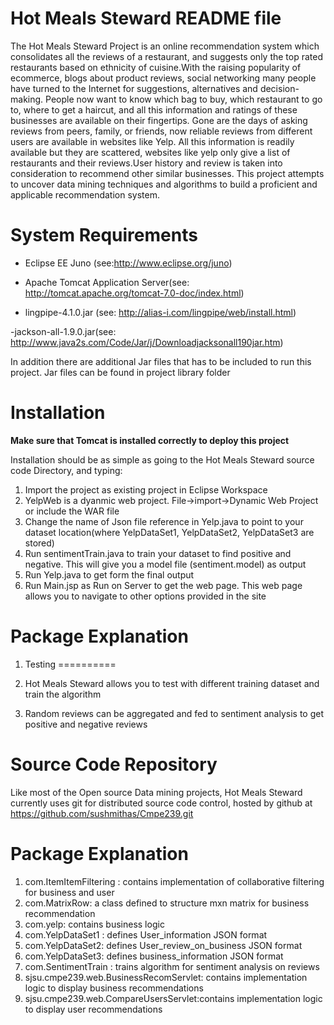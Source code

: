 Hot Meals Steward README file
==============================
 
The Hot Meals Steward Project is an online recommendation system which consolidates all the reviews of a restaurant, and suggests 
only the top rated restaurants based on ethnicity of cuisine.With the raising popularity of ecommerce, blogs about product reviews, 
social networking many people have turned to the Internet for suggestions, alternatives and decision-making. People now want to know 
which bag to buy, which restaurant to go to, where to get a haircut, and all this information and ratings of these businesses are
available on their fingertips. Gone are the days of asking reviews from peers, family, or friends, now reliable reviews from different 
users are available in websites like Yelp. All this information is readily available but they are scattered, websites like yelp only 
give a list of restaurants and their reviews.User history and review is taken into consideration to recommend other similar businesses.
This project attempts to uncover data mining techniques and algorithms to build a proficient and applicable recommendation system. 

System Requirements
===================

- Eclipse EE Juno (see:http://www.eclipse.org/juno)

- Apache Tomcat Application Server(see: http://tomcat.apache.org/tomcat-7.0-doc/index.html)
 
- lingpipe-4.1.0.jar (see: http://alias-i.com/lingpipe/web/install.html)

-jackson-all-1.9.0.jar(see: http://www.java2s.com/Code/Jar/j/Downloadjacksonall190jar.htm)

In addition there are additional Jar files that has to be included to run this project. Jar files can be found in project library folder


Installation
============

**Make sure that Tomcat is installed correctly to deploy this project**

Installation should be as simple as going to the Hot Meals Steward source code
Directory, and typing:

1.  Import the project as existing project in Eclipse Workspace
2.	YelpWeb is a dyanmic web project. File->import->Dynamic Web Project or include the WAR file 
3.	Change the name of Json file reference in Yelp.java to point to your dataset location(where YelpDataSet1, YelpDataSet2, YelpDataSet3 are stored)
4.	Run sentimentTrain.java to train your dataset to find positive and negative. This will give you a model file (sentiment.model) as output
5.	Run Yelp.java to get form the final output
6.	Run Main.jsp as Run on Server to get the web page. This web page allows you to navigate to other options provided in the site

Package Explanation
===================

1. Testing
==========

1. Hot Meals Steward allows you to test with different training dataset and train the algorithm
2. Random reviews can be aggregated and fed to sentiment analysis to get positive and negative reviews

Source Code Repository
======================

Like most of the Open source Data mining projects, Hot Meals Steward 
currently uses git for distributed source code control, hosted by github
at https://github.com/sushmithas/Cmpe239.git

Package Explanation
===================

1. com.ItemItemFiltering : contains implementation of collaborative filtering for business and user
2. com.MatrixRow: a class defined to structure mxn matrix for business recommendation
3. com.yelp: contains business logic
4. com.YelpDataSet1 : defines User_information JSON format
4. com.YelpDataSet2: defines User_review_on_business JSON format
5. com.YelpDataSet3: defines business_information JSON format
6. com.SentimentTrain : trains algorithm for sentiment analysis on reviews
7. sjsu.cmpe239.web.BusinessRecomServlet: contains implementation logic to display business 	   recommendations
8. sjsu.cmpe239.web.CompareUsersServlet:contains implementation logic to display user recommendations

